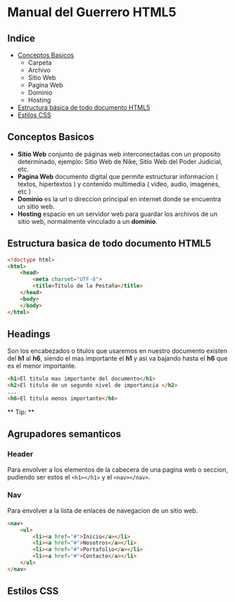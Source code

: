 # Manual del Guerrero HTML5
## Indice
- [Conceptos Basicos](#Conceptos_Basicos_4)
	- Carpeta
	- Archivo
	- Sitio Web
	- Pagina Web
	- Dominio
	- Hosting
- [Estructura básica de todo documento HTML5](#Estructura_basica_de_todo_documento_HTML5_9)
- [Estilos CSS](#Estilos_CSS)
## Conceptos Basicos
- **Sitio Web** conjunto de páginas web interconectadas con un proposito determinado, ejemplo: Sitio Web de Nike, Sitio Web del Poder Judicial, etc.
- **Pagina Web** documento digital que permite estructurar informacion ( textos, hipertextos ) y contenido multimedia ( video, audio, imagenes, etc )
- **Dominio** es la url o direccion principal en internet donde se encuentra un sitio web.
- **Hosting** espacio en un servidor web para guardar los archivos de un sitio web, normalmente vinculado a un **dominio**. 
## Estructura basica de todo documento HTML5
```html
<!doctype html>
<html>
    <head>
        <meta charset="UTF-8">
        <title>Título de la Pestaña</title>
    </head>
    <body>
    </body>
</html>
```
## Headings
Son los encabezados o titulos que usaremos en nuestro documento existen del **h1** al **h6**, siendo el mas importante el **h1** y asi va bajando hasta el **h6** que es el menor importante.
```html
<h1>El titulo mas importante del documento</h1>
<h2>El titulo de un segundo nivel de importancia </h2>
...
<h6>El titulo menos importante</h6>
```
** Tip: **
## Agrupadores semanticos
### Header
Para envolver a los elementos de la cabecera de una pagina web o seccion, pudiendo ser estos el `<h1></h1>` y el `<nav></nav>`.
### Nav
Para envolver a la lista de enlaces de navegacion de un sitio web.
```html
<nav>
    <ul>
        <li><a href="#">Inicio</a></li>
        <li><a href="#">Nosotros</a></li>
        <li><a href="#">Portafolio</a></li>
        <li><a href="#">Contacto</a></li>
    </ul>
</nav>
```
## Estilos CSS